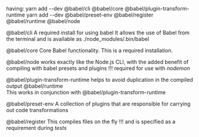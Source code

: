 
having: 
yarn add  --dev @babel/cli @babel/core @babel/plugin-transform-runtime 
yarn add  --dev @babel/preset-env @babel/register @babel/runtime @babel/node

@babel/cli
A required install for using babel
It allows the use of Babel from the terminal and is available as ./node_modules/.bin/babel

@babel/core	
Core Babel functionality. This is a required installation.

@babel/node	
works exactly like the Node.js CLI, with the added benefit of compiling with babel presets and plugins
!!! required for use with *nodemon*

@babel/plugin-transform-runtime	
helps to avoid duplication in the compiled output
@babel/runtime	
This works in conjunction with @babel/plugin-transform-runtime

@babel/preset-env
A collection of plugins that are responsible for carrying out code transformations

@babel/register	
This compiles files on the fly 
!!! and is specified as a requirement during *tests*
